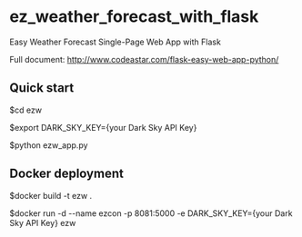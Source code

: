 # ez_weather_forecast_with_flask
Easy Weather Forecast Single-Page Web App with Flask

Full document: 
http://www.codeastar.com/flask-easy-web-app-python/

## Quick start
$cd ezw

$export DARK_SKY_KEY={your Dark Sky API Key}

$python ezw_app.py  

## Docker deployment
$docker build -t ezw .

$docker run -d --name ezcon -p 8081:5000 -e DARK_SKY_KEY={your Dark Sky API Key} ezw

